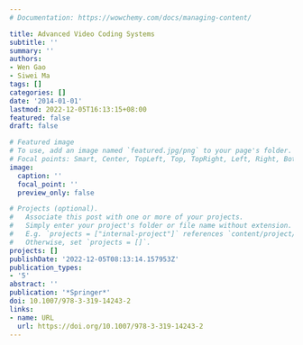 ```yaml
---
# Documentation: https://wowchemy.com/docs/managing-content/

title: Advanced Video Coding Systems
subtitle: ''
summary: ''
authors:
- Wen Gao
- Siwei Ma
tags: []
categories: []
date: '2014-01-01'
lastmod: 2022-12-05T16:13:15+08:00
featured: false
draft: false

# Featured image
# To use, add an image named `featured.jpg/png` to your page's folder.
# Focal points: Smart, Center, TopLeft, Top, TopRight, Left, Right, BottomLeft, Bottom, BottomRight.
image:
  caption: ''
  focal_point: ''
  preview_only: false

# Projects (optional).
#   Associate this post with one or more of your projects.
#   Simply enter your project's folder or file name without extension.
#   E.g. `projects = ["internal-project"]` references `content/project/deep-learning/index.md`.
#   Otherwise, set `projects = []`.
projects: []
publishDate: '2022-12-05T08:13:14.157953Z'
publication_types:
- '5'
abstract: ''
publication: '*Springer*'
doi: 10.1007/978-3-319-14243-2
links:
- name: URL
  url: https://doi.org/10.1007/978-3-319-14243-2
---
```


